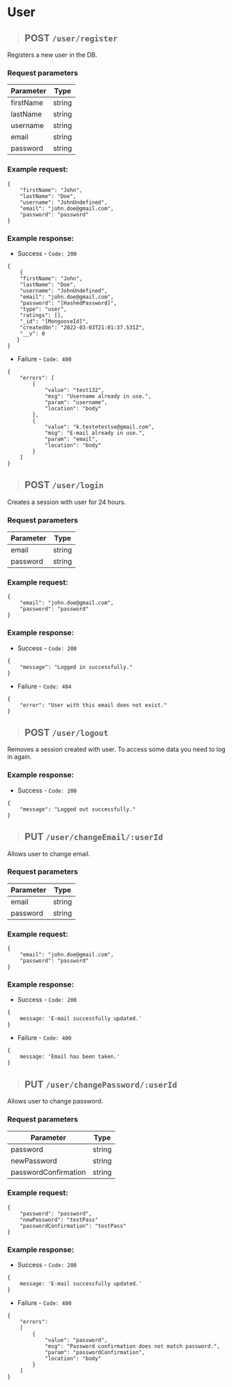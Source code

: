 # User

> ## **POST** `/user/register`

Registers a new user in the DB.

### **Request parameters**

| Parameter |  Type  |
| --------- | :----: |
| firstName | string |
| lastName  | string |
| username  | string |
| email     | string |
| password  | string |

### Example request:

```
{
    "firstName": "John",
    "lastName": "Doe",
    "username": "JohnUndefined",
    "email": "john.doe@gmail.com",
    "password": "password"
}
```

### Example response:

- Success - `Code: 200`

```
{
    {
    "firstName": "John",
    "lastName": "Doe",
    "username": "JohnUndefined",
    "email": "john.doe@gmail.com",
    "password": "[HashedPassword]",
    "type": "user",
    "ratings": [],
    "_id": "[MongooseId]",
    "createdOn": "2022-03-03T21:01:37.531Z",
    "__v": 0
   }
}
```

- Failure - `Code: 400`

```
{
    "errors": [
        {
            "value": "test132",
            "msg": "Username already in use.",
            "param": "username",
            "location": "body"
        },
        {
            "value": "k.testetestse@gmail.com",
            "msg": "E-mail already in use.",
            "param": "email",
            "location": "body"
        }
    ]
}
```

> ## **POST** `/user/login`

Creates a session with user for 24 hours.

### **Request parameters**

| Parameter |  Type  |
| --------- | :----: |
| email     | string |
| password  | string |

### Example request:

```
{
    "email": "john.doe@gmail.com",
    "password": "password"
}
```

### Example response:

- Success - `Code: 200`

```
{
    "message": "Logged in successfully."
}
```

- Failure - `Code: 404`

```
{
    "error": "User with this email does not exist."
}
```

> ## **POST** `/user/logout`

Removes a session created with user. To access some data you need to log in again.

### Example response:

- Success - `Code: 200`

```
{
    "message": "Logged out successfully."
}
```

> ## **PUT** `/user/changeEmail/:userId`

Allows user to change email.

### **Request parameters**

| Parameter |  Type  |
| --------- | :----: |
| email     | string |
| password  | string |

### Example request:

```
{
    "email": "john.doe@gmail.com",
    "password": "password"
}
```

### Example response:

- Success - `Code: 200`

```
{
    message: 'E-mail successfully updated.'
}
```

- Failure - `Code: 400`

```
{
    message: 'Email has been taken.'
}
```

> ## **PUT** `/user/changePassword/:userId`

Allows user to change password.

### **Request parameters**

| Parameter            |  Type  |
| -------------------- | :----: |
| password             | string |
| newPassword          | string |
| passwordConfirmation | string |

### Example request:

```
{
    "password": "password",
    "newPassword": "testPass"
    "passwordConfirmation": "testPass"
}
```

### Example response:

- Success - `Code: 200`

```
{
    message: 'E-mail successfully updated.'
}
```

- Failure - `Code: 400`

```
{
    "errors":
    [
        {
            "value": "password",
            "msg": "Password confirmation does not match password.",
            "param": "passwordConfirmation",
            "location": "body"
        }
    ]
}
```
